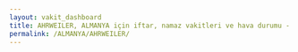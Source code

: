 ```yaml
---
layout: vakit_dashboard
title: AHRWEILER, ALMANYA için iftar, namaz vakitleri ve hava durumu - ilçe/eyalet seç
permalink: /ALMANYA/AHRWEILER/
---
```


<script type="text/javascript">
  var GLOBAL_COUNTRY = 'ALMANYA';
  var GLOBAL_CITY = 'AHRWEILER';
  var GLOBAL_STATE = '';
  var lat = 72;
  var lon = 21;
</script>
